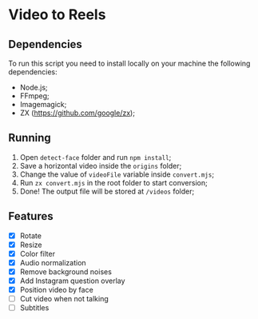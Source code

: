 # Video to Reels


## Dependencies

To run this script you need to install locally on your machine the following dependencies:

- Node.js;
- FFmpeg;
- Imagemagick;
- ZX (https://github.com/google/zx);

## Running

1. Open `detect-face` folder and run `npm install`;
2. Save a horizontal video inside the `origins` folder;
3. Change the value of `videoFile` variable inside `convert.mjs`;
4. Run `zx convert.mjs` in the root folder to start conversion;
5. Done! The output file will be stored at `/videos` folder;

## Features

- [x] Rotate
- [x] Resize
- [x] Color filter
- [x] Audio normalization
- [x] Remove background noises
- [x] Add Instagram question overlay
- [x] Position video by face
- [ ] Cut video when not talking
- [ ] Subtitles
